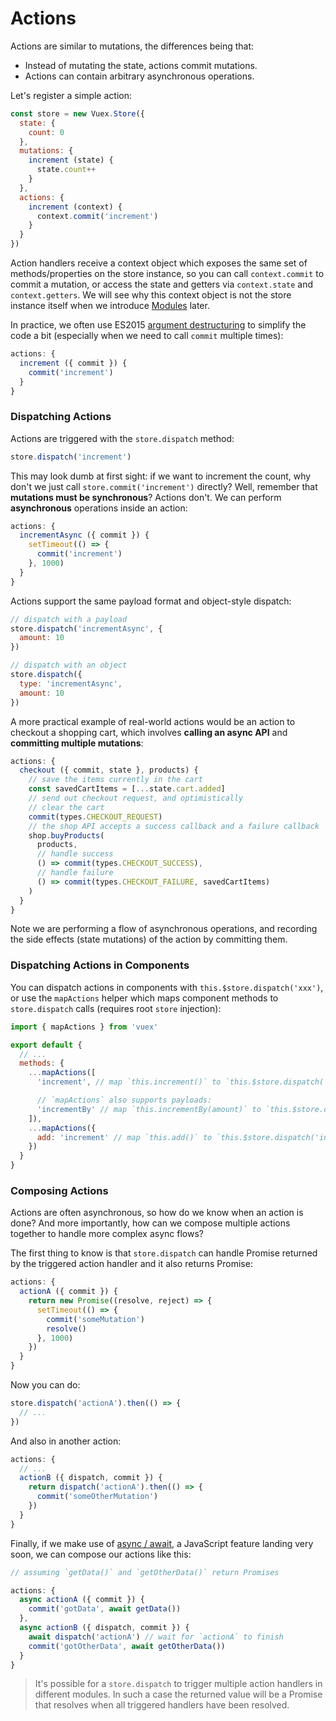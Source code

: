 # Actions

Actions are similar to mutations, the differences being that:

- Instead of mutating the state, actions commit mutations.
- Actions can contain arbitrary asynchronous operations.

Let's register a simple action:

``` js
const store = new Vuex.Store({
  state: {
    count: 0
  },
  mutations: {
    increment (state) {
      state.count++
    }
  },
  actions: {
    increment (context) {
      context.commit('increment')
    }
  }
})
```

Action handlers receive a context object which exposes the same set of methods/properties on the store instance, so you can call `context.commit` to commit a mutation, or access the state and getters via `context.state` and `context.getters`. We will see why this context object is not the store instance itself when we introduce [Modules](modules.md) later.

In practice, we often use ES2015 [argument destructuring](https://github.com/lukehoban/es6features#destructuring) to simplify the code a bit (especially when we need to call `commit` multiple times):

``` js
actions: {
  increment ({ commit }) {
    commit('increment')
  }
}
```

### Dispatching Actions

Actions are triggered with the `store.dispatch` method:

``` js
store.dispatch('increment')
```

This may look dumb at first sight: if we want to increment the count, why don't we just call `store.commit('increment')` directly? Well, remember that **mutations must be synchronous**? Actions don't. We can perform **asynchronous** operations inside an action:

``` js
actions: {
  incrementAsync ({ commit }) {
    setTimeout(() => {
      commit('increment')
    }, 1000)
  }
}
```

Actions support the same payload format and object-style dispatch:

``` js
// dispatch with a payload
store.dispatch('incrementAsync', {
  amount: 10
})

// dispatch with an object
store.dispatch({
  type: 'incrementAsync',
  amount: 10
})
```

A more practical example of real-world actions would be an action to checkout a shopping cart, which involves **calling an async API** and **committing multiple mutations**:

``` js
actions: {
  checkout ({ commit, state }, products) {
    // save the items currently in the cart
    const savedCartItems = [...state.cart.added]
    // send out checkout request, and optimistically
    // clear the cart
    commit(types.CHECKOUT_REQUEST)
    // the shop API accepts a success callback and a failure callback
    shop.buyProducts(
      products,
      // handle success
      () => commit(types.CHECKOUT_SUCCESS),
      // handle failure
      () => commit(types.CHECKOUT_FAILURE, savedCartItems)
    )
  }
}
```

Note we are performing a flow of asynchronous operations, and recording the side effects (state mutations) of the action by committing them.

### Dispatching Actions in Components

You can dispatch actions in components with `this.$store.dispatch('xxx')`, or use the `mapActions` helper which maps component methods to `store.dispatch` calls (requires root `store` injection):

``` js
import { mapActions } from 'vuex'

export default {
  // ...
  methods: {
    ...mapActions([
      'increment', // map `this.increment()` to `this.$store.dispatch('increment')`

      // `mapActions` also supports payloads:
      'incrementBy' // map `this.incrementBy(amount)` to `this.$store.dispatch('incrementBy', amount)`
    ]),
    ...mapActions({
      add: 'increment' // map `this.add()` to `this.$store.dispatch('increment')`
    })
  }
}
```

### Composing Actions

Actions are often asynchronous, so how do we know when an action is done? And more importantly, how can we compose multiple actions together to handle more complex async flows?

The first thing to know is that `store.dispatch` can handle Promise returned by the triggered action handler and it also returns Promise:

``` js
actions: {
  actionA ({ commit }) {
    return new Promise((resolve, reject) => {
      setTimeout(() => {
        commit('someMutation')
        resolve()
      }, 1000)
    })
  }
}
```

Now you can do:

``` js
store.dispatch('actionA').then(() => {
  // ...
})
```

And also in another action:

``` js
actions: {
  // ...
  actionB ({ dispatch, commit }) {
    return dispatch('actionA').then(() => {
      commit('someOtherMutation')
    })
  }
}
```

Finally, if we make use of [async / await](https://tc39.github.io/ecmascript-asyncawait/), a JavaScript feature landing very soon, we can compose our actions like this:

``` js
// assuming `getData()` and `getOtherData()` return Promises

actions: {
  async actionA ({ commit }) {
    commit('gotData', await getData())
  },
  async actionB ({ dispatch, commit }) {
    await dispatch('actionA') // wait for `actionA` to finish
    commit('gotOtherData', await getOtherData())
  }
}
```

> It's possible for a `store.dispatch` to trigger multiple action handlers in different modules. In such a case the returned value will be a Promise that resolves when all triggered handlers have been resolved.
